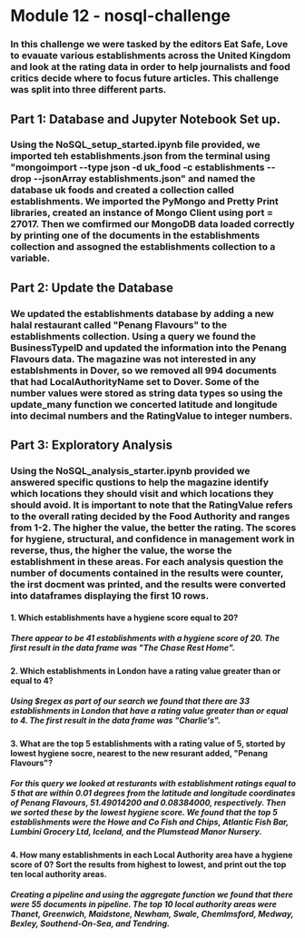 # Module 12 - nosql-challenge
### In this challenge we were tasked by the editors Eat Safe, Love to evauate various establishments across the United Kingdom and look at the rating data in order to help journalists and food critics decide where to focus future articles. This challenge was split into three different parts.

## Part 1: Database and Jupyter Notebook Set up.
### Using the NoSQL_setup_started.ipynb file provided, we imported teh establishments.json from the terminal using "mongoimport --type json -d uk_food -c establishments --drop --jsonArray establishments.json" and named the database uk foods and created a collection called establishments.  We imported the PyMongo and Pretty Print libraries, created an instance of Mongo Client using port = 27017. Then we comfirmed our MongoDB data loaded correctly by printing one of the documents in the establishments collection and assogned the establishments collection to a variable. 

## Part 2: Update the Database
### We updated the establishments database by adding a new halal restaurant called "Penang Flavours" to the establishments collection. Using a query we found the BusinessTypeID and updated the information into the Penang Flavours data. The magazine was not interested in any establshments in Dover, so we removed all 994 documents that had LocalAuthorityName set to Dover. Some of the number values were stored as string data types so using the update_many function we concerted latitude and longitude into decimal numbers and the RatingValue to integer numbers. 

## Part 3: Exploratory Analysis
### Using the NoSQL_analysis_starter.ipynb provided we answered specific qustions to help the magazine identify which locations they should visit and which locations they should avoid. It is important to note that the RatingValue refers to the overall rating decided by the Food Authority and ranges from 1-2. The higher the value, the better the rating. The scores for hygiene, structural, and confidence in management work in reverse, thus, the higher the value, the worse the establishment in these areas. For each analysis question the number of documents contained in the results were counter, the irst docment was printed, and the results were converted into dataframes displaying the first 10 rows. 

#### 1. Which establishments have a hygiene score equal to 20?
##### There appear to be 41 establishments with a hygiene score of 20. The first result in the data frame was "The Chase Rest Home".

#### 2. Which establishments in London have a rating value greater than or equal to 4?
##### Using $regex as part of our search we found that there are 33 establishments in London that have a rating value greater than or equal to 4. The first result in the data frame was "Charlie's".

#### 3. What are the top 5 establishments with a rating value of 5, storted by lowest hygiene socre, nearest to the new resurant added, "Penang Flavours"?
##### For this query we looked at resturants with establishment ratings equal to 5 that are within 0.01 degrees from the latitude and longitude coordinates of Penang Flavours, 51.49014200 and 0.08384000, respectively. Then we sorted these by the lowest hygiene score. We found that the top 5 establishments were the Howe and Co Fish and Chips, Atlantic Fish Bar, Lumbini Grocery Ltd, Iceland, and the Plumstead Manor Nursery. 

#### 4. How many establishments in each Local Authority area have a hygiene score of 0? Sort the results from highest to lowest, and print out the top ten local authority areas. 
##### Creating a pipeline and using the aggregate function we found that there were 55 documents in pipeline. The top 10 local authority areas were Thanet, Greenwich, Maidstone, Newham, Swale, Chemlmsford, Medway, Bexley, Southend-On-Sea, and Tendring. 

